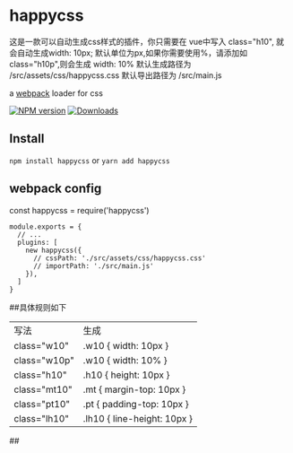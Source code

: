 
# happycss
这是一款可以自动生成css样式的插件，你只需要在 vue中写入 class="h10", 就会自动生成width: 10px;
默认单位为px,如果你需要使用%，请添加如 class="h10p",则会生成 width: 10%
默认生成路径为 /src/assets/css/happycss.css
默认导出路径为 /src/main.js


a [webpack](http://webpack.github.io/) loader for css

[![NPM version][npm-image]][npm-url]
[![Downloads][downloads-image]][downloads-url]

[npm-image]: https://img.shields.io/npm/v/px2rem-loader.svg
[npm-url]: https://www.npmjs.com/package/happycss
[downloads-image]: http://img.shields.io/npm/dm/px2rem-loader.svg
[downloads-url]: https://www.npmjs.com/package/happycss

## Install

`npm install happycss` or 
`yarn add happycss`

## webpack config

const happycss = require('happycss')
```
module.exports = {
  // ...
  plugins: [
    new happycss({
      // cssPath: './src/assets/css/happycss.css'
      // importPath: './src/main.js'
    }),
  ]
}
```
##具体规则如下

<table>
  <tr>
    <td>写法</td><td>生成</td>
  </tr>
  <tr>
    <td>class="w10"</td><td>.w10 { width: 10px }</td>
  </tr>
  <tr>
    <td>class="w10p"</td><td>.w10 { width: 10% }</td>
  </tr>
  <tr>
    <td>class="h10"</td><td>.h10 { height: 10px }</td>
  </tr>
  <tr>
    <td>class="mt10"</td><td>.mt { margin-top: 10px }</td>
  </tr>
  <tr>
    <td>class="pt10"</td><td>.pt { padding-top: 10px }</td>
  </tr>
  <tr>
    <td>class="lh10"</td><td>.lh10 { line-height: 10px }</td>
  </tr>
</table>
## 


